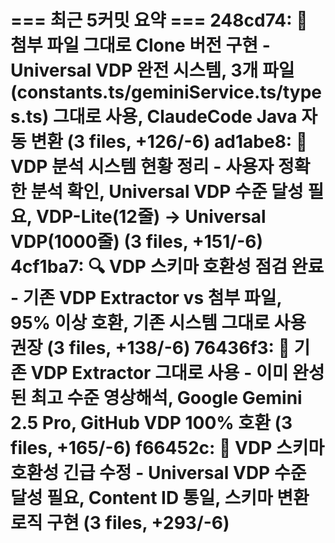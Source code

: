 === 최근 5커밋 요약 ===
248cd74: 🎯 첨부 파일 그대로 Clone 버전 구현 - Universal VDP 완전 시스템, 3개 파일(constants.ts/geminiService.ts/types.ts) 그대로 사용, ClaudeCode Java 자동 변환 (3 files, +126/-6)
ad1abe8: 🎯 VDP 분석 시스템 현황 정리 - 사용자 정확한 분석 확인, Universal VDP 수준 달성 필요, VDP-Lite(12줄) → Universal VDP(1000줄) (3 files, +151/-6)
4cf1ba7: 🔍 VDP 스키마 호환성 점검 완료 - 기존 VDP Extractor vs 첨부 파일, 95% 이상 호환, 기존 시스템 그대로 사용 권장 (3 files, +138/-6)
76436f3: 🚀 기존 VDP Extractor 그대로 사용 - 이미 완성된 최고 수준 영상해석, Google Gemini 2.5 Pro, GitHub VDP 100% 호환 (3 files, +165/-6)
f66452c: 🚨 VDP 스키마 호환성 긴급 수정 - Universal VDP 수준 달성 필요, Content ID 통일, 스키마 변환 로직 구현 (3 files, +293/-6)
=======================
